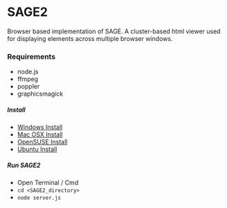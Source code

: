 SAGE2
=======

Browser based implementation of SAGE. A cluster-based html viewer used for displaying elements across multiple browser windows.

### Requirements ###
* node.js
* ffmpeg
* poppler
* graphicsmagick

##### Install #####
* [Windows Install](https://github.com/uic-evl/SAGE2/wiki/Install-(Windows))
* [Mac OSX Install](https://github.com/uic-evl/SAGE2/wiki/Install-(Mac-OSX))
* [OpenSUSE Install](https://github.com/uic-evl/SAGE2/wiki/Install-(openSUSE))
* [Ubuntu Install](https://github.com/uic-evl/SAGE2/wiki/Install-(Ubuntu))

##### Run SAGE2 #####
* Open Terminal / Cmd
 * ```cd <SAGE2_directory>```
 * ```node server.js```
